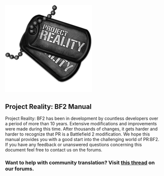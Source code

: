 ## ![](assets/PR_v1_Logo.png)

## **Project Reality: BF2 Manual**

Project Reality: BF2 has been in development by countless developers over a period of more than 10 years. Extensive modifications and improvements were made during this time. After thousands of changes, it gets harder and harder to recognize that PR is a Battlefield 2 modification. We hope this manual provides you with a good start into the challenging world of PR:BF2. If you have any feedback or unanswered questions concerning this document feel free to contact us on the forums.

### **Want to help with community translation? Visit** [**this thread**](http://www.realitymod.com/forum/f10-pr-bf2-general-discussion/75501-official-pr-manual-call-translators.html) **on our forums.**

